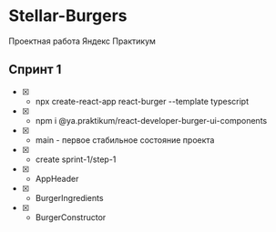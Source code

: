 # Stellar-Burgers
Проектная работа Яндекс Практикум

## Спринт 1

* [x] - npx create-react-app react-burger --template typescript
* [x] - npm i @ya.praktikum/react-developer-burger-ui-components 
* [x] - main - первое стабильное состояние проекта
* [x] - create sprint-1/step-1

* [x] - AppHeader
* [x] - BurgerIngredients
* [x] - BurgerConstructor

